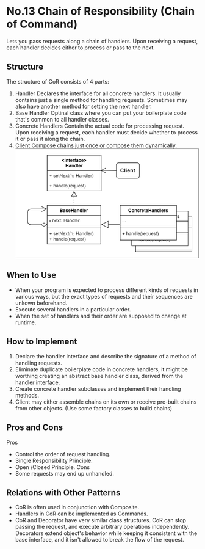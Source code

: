 # No.13 Chain of Responsibility (Chain of Command)
Lets you pass requests along a chain of handlers. Upon receiving a request, each handler decides either to process or pass to the next.

## Structure
The structure of CoR consists of 4 parts:
1. Handler
  Declares the interface for all concrete handlers. It usually contains just a single method for handling requests. Sometimes may also have another method for setting the next handler.
2. Base Handler
  Optinal class where you can put your boilerplate code that's common to all handler classes.
3. Concrete Handlers
  Contain the actual code for processing request. Upon receiving a request, each handler must decide whether to process it or pass it along the chain.
4. Client
  Compose chains just once or compose them dynamically.
![avatar](structure.png)

## When to Use
- When your program is expected to process different kinds of requests in various ways, but the exact types of requests and their sequences are unkown beforehand.
- Execute several handlers in a particular order.
- When the set of handlers and their order are supposed to change at runtime.

## How to Implement
1. Declare the handler interface and describe the signature of a method of handling requests.
2. Eliminate duplicate boilerplate code in concrete handlers, it might be worthing creating an abstract base handler class, derived from the handler interface.
3. Create concrete handler subclasses and implement their handling methods.
4. Client may either assemble chains on its own or receive pre-built chains from other objects. (Use some factory classes to build chains)

## Pros and Cons
Pros
- Control the order of request handling.
- Single Responsibility Principle.
- Open /Closed Principle.
Cons
- Some requests may end up unhandled.

## Relations with Other Patterns
- CoR is often used in conjunction with Composite.
- Handlers in CoR can be implemented as Commands.
- CoR and Decorator have very similar class structures. CoR can stop passing the request, and execute arbitrary operations independently. Decorators extend object's behavior while keeping it consistent with the base interface, and it isn't allowed to break the flow of the request.